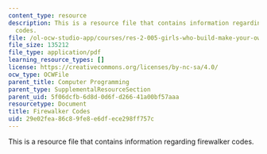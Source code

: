 ```yaml
---
content_type: resource
description: This is a resource file that contains information regarding firewalker
  codes.
file: /ol-ocw-studio-app/courses/res-2-005-girls-who-build-make-your-own-wearables-workshop-spring-2015/29e02fea86c89fe8e6dfece298ff757c_MITRES_2_005S15_Fire.pdf
file_size: 135212
file_type: application/pdf
learning_resource_types: []
license: https://creativecommons.org/licenses/by-nc-sa/4.0/
ocw_type: OCWFile
parent_title: Computer Programming
parent_type: SupplementalResourceSection
parent_uid: 5f06dcfb-6d8d-0d6f-d266-41a00bf57aaa
resourcetype: Document
title: Firewalker Codes
uid: 29e02fea-86c8-9fe8-e6df-ece298ff757c
---
```

This is a resource file that contains information regarding firewalker codes.